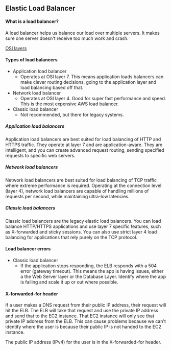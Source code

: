 ## Elastic Load Balancer

#### What is a load balancer?
A load balancer helps us balance our load over multiple servers. It makes sure
one server doesn't receive too much work and crash.

 [OSI layers](https://www.webopedia.com/quick_ref/OSI_Layers.asp)

#### Types of load balancers
* Application load balancer
  - Operates at OSI layer 7. This means application loads balancers can make
clever routing decisions, going to the application layer and load balancing based off
that.
* Network load balancer
   - Operates at OSI layer 4. Good for super fast performance and speed. This is
the most expensive AWS load balancer.
* Classic load balancer
  - Not recommended, but there for legacy systems.

##### Application load balancers
Application load balancers are best suited for load balancing of HTTP and HTTPS
traffic. They operate at layer 7 and are application-aware. They are
intelligent, and you can create advanced request routing, sending specified
requests to specific web servers.

##### Network load balancers
Network load balancers are best suited for load balancing of TCP traffic where
extreme performance is required. Operating at the connection level (layer 4),
network load balancers are capable of handling millions of requests per second,
while maintaining ultra-low latencies.

##### Classic load balancers
Classic load balancers are the legacy elastic load balancers. You can load
balance HTTP/HTTPS applications and use layer 7 specific features, such as
X-forwarded and sticky sessions. You can also use strict layer 4 load balancing
for applications that rely purely on the TCP protocol.

#### Load balancer errors
* Classic load balancer
  - If the application stops responding, the ELB responds with a 504 error
(gateway timeout). This
means the app is having issues, either a the Web Server layer or the Database
Layer. Identify where the app is failing and scale it up or out where possible.

#### X-forwarded-for header
If a user makes a DNS request from their public IP address, their request will
hit the ELB. The ELB will take that request and use the private IP address and
send that to the EC2 instance. That EC2 instance will only see that private IP
address from the ELB. This can cause problems because we can't identify where
the user is because their public IP is not handed to the EC2 instance.

The public IP address (IPv4) for the user is in the X-forwarded-for header.
